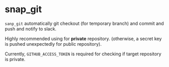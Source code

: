 # snap_git
`sanp_git` automatically git checkout (for temporary branch) and commit and push and notify to slack.

Highly recommended using for **private** repository. (otherwise, a secret key is pushed unexpectedly for public repository).

Currently, `GITHUB_ACCESS_TOKEN` is required for checking if target repository is private.  